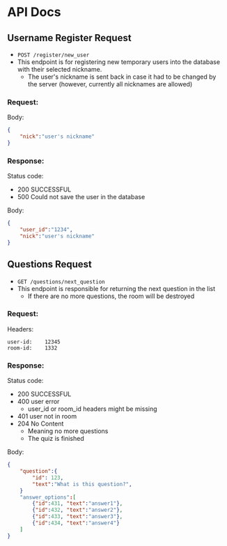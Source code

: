 # API Docs

## Username Register Request
- `POST /register/new_user`
- This endpoint is for registering new temporary users into the database with their selected nickname.
    - The user's nickname is sent back in case it had to be changed by the server (however, currently all nicknames are allowed)
### Request:

Body:
```json
{
    "nick":"user's nickname" 
}
```
### Response:
Status code: 
- 200 SUCCESSFUL
- 500 Could not save the user in the database

Body:
```json
{
    "user_id":"1234",
    "nick":"user's nickname"
}
```

## Questions Request
- `GET /questions/next_question`
- This endpoint is responsible for returning the next question in the list
    - If there are no more questions, the room will be destroyed
### Request:

Headers:
```
user-id:    12345
room-id:    1332 
```
### Response:
Status code: 
- 200 SUCCESSFUL
- 400 user error
    - user_id or room_id headers might be missing
- 401 user not in room
- 204 No Content
    - Meaning no more questions
    - The quiz is finished

Body:
```json
{
    "question":{
        "id": 123,
        "text":"What is this question?",
    }
    "answer_options":[
        {"id":431, "text":"answer1"},
        {"id":432, "text":"answer2"},
        {"id":433, "text":"answer3"},
        {"id":434, "text":"answer4"}
    ]
}
```

<!-- 
## Mock Route Template
- `POST /route/someroute?userid=1234`
    - userid param is for etc
- This is a mock template for api docs, use this section as a descrioption

### Request:
Body:
```json
{
    "room_id":"1234",
    "answer_id":"3456" 
}
```

Headers:
```
user_id:    12345
header:     headervalue
```
### Response:
Status code: 
- 200 SUCCESSFUL
- 400 user error

Body:
```json
{
    "solution":2
}
```

Headers:
```
SomeHeaders:    SomeHeaderValues
``` -->